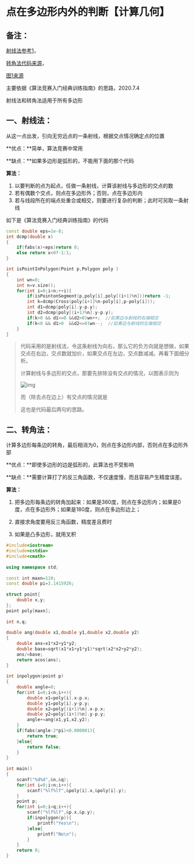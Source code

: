 # 点在多边形内外的判断【计算几何】

## 备注：

[射线法参考1](https://blog.csdn.net/yanjunmu/article/details/46723407)，

[转角法代码来源](https://blog.csdn.net/zhouzi2018/article/details/81737178?utm_medium=distribute.pc_relevant_t0.none-task-blog-BlogCommendFromMachineLearnPai2-1.compare&depth_1-utm_source=distribute.pc_relevant_t0.none-task-blog-BlogCommendFromMachineLearnPai2-1.compare)，

[图1来源](https://www.jianshu.com/p/ba03c600a557)   

主要依据《算法竞赛入门经典训练指南》的思路，2020.7.4

射线法和转角法适用于所有多边形

## 一、射线法：

从这一点出发，引向无穷远点的一条射线，根据交点情况确定点的位置

**优点：**简单，算法竞赛中常用

**缺点：**如果多边形是弧形的，不能用下面的那个代码

**算法：**

1. 以要判断的点为起点，任做一条射线，计算该射线与多边形的交点的数
2. 若有偶数个交点，则点在多边形外；否则，点在多边形内
3. 若与线段所在的端点处重合或相交，则要进行复杂的判断；此时可另取一条射线



如下是《算法竞赛入门经典训练指南》的代码

```c++
const double eps=1e-8;
int dcmp(double x)
{
    if(fabs(x)<eps)return 0;
    else return x<0?-1:1;
}

int isPointInPolygon(Point p,Polygon poly )
{
    int wn=0;
    int n=v.size();
    for(int i=0;i<n;++i){
        if(isPointonSegment(p,poly[i],poly[(i+1)%n]))return -1;
        int k=dcmp(Cross(poly[i+1]%n-poly[i],p-poly[i]));
        int d1=dcmp(poly[i].y-p.y);
        int d2=dcmp(poly[(i+1)%n].y-p.y);
        if(k>0 && d1<=0 &&d2>0)wn++;  //如果边与射线的右端相交
        if(k<0 && d1>0  &&d2<=0)wn--;  //如果边与射线的左端相交
    }
}
```

> 代码采用的是射线法，令这条射线为向右，那么它的负方向就是想做，如果交点在右边，交点数就加价，如果交点在左边，交点数减减。再看下面细分析。
>
>  计算射线与多边形的交点，那要先排除没有交点的情况，以图表示则为
>
> ![img](https://upload-images.jianshu.io/upload_images/2473543-208abbb9ed56c433.png?imageMogr2/auto-orient/strip|imageView2/2/w/633)
>
> 而（除去点在边上）有交点的情况就是
>
> 这也是代码最后两句的思路。
>
> 











## 二、转角法：

计算多边形每条边的转角，最后相消为0，则点在多边形内部，否则点在多边形外部

**优点：**即使多边形的边是弧形的，此算法也不受影响

**缺点：**需要计算打了的反三角函数，不仅速度慢，而且容易产生精度误差。

**算法：**

1. 把多边形每条边的转角加起来：如果是360度，则点在多边形内；如果是0度，点在多边形外；如果是180度，则点在多边形边上；

2. 直接求角度要用反三角函数，精度差且费时

3. 如果是凸多边形，就用叉积

   

```c++
#include<iostream>
#include<cstdio>
#include<cmath>
 
using namespace std;
 
const int maxn=110;
const double pi=3.1415926;
 
struct point{
    double x,y;
};
point poly[maxn];
 
int n,q;
 
double ang(double x1,double y1,double x2,double y2)
{
    double ans=x1*x2+y1*y2;
    double base=sqrt(x1*x1+y1*y1)*sqrt(x2*x2+y2*y2);
    ans/=base;
    return acos(ans);
}
 
int inpolygon(point p)
{
    double angle=0;
    for(int i=0;i<n;i++){
        double x1=poly[i].x-p.x;
        double y1=poly[i].y-p.y;
        double x2=poly[(i+1)%n].x-p.x;
        double y2=poly[(i+1)%n].y-p.y;
        angle+=ang(x1,y1,x2,y2);
    }
    if(fabs(angle-2*pi)<0.000001){
        return true;
    }else{
        return false;
    }
}
 
int main()
{
    scanf("%d%d",&n,&q);
    for(int i=0;i<n;i++){
        scanf("%lf%lf",&poly[i].x,&poly[i].y);
    }
    point p;
    for(int i=0;i<q;i++){
        scanf("%lf%lf",&p.x,&p.y);
        if(inpolygon(p)){
            printf("Yes\n");
        }else{
            printf("No\n");
        }
    }
    return 0;
}
```

